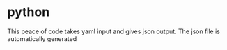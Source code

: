 # python
This peace of code takes yaml input and gives json output.
The json file is automatically generated

